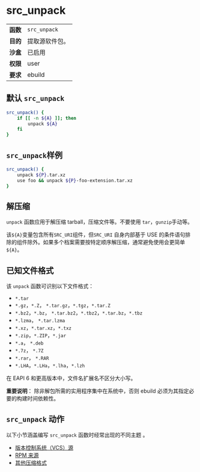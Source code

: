 # src_unpack

|          |                |
| :------- | :------------- |
| **函数** | `src_unpack`   |
| **目的** | 提取源软件包。 |
| **沙盒** | 已启用         |
| **权限** | user           |
| **要求** | ebuild         |

## 默认 `src_unpack`

```bash
src_unpack() {
	if [[ -n ${A} ]]; then
		unpack ${A}
	fi
}
```

## `src_unpack`样例

```bash
src_unpack() {
	unpack ${P}.tar.xz
	use foo && unpack ${P}-foo-extension.tar.xz
}
```

## 解压缩

`unpack` 函数应用于解压缩 tarball，压缩文件等。不要使用 `tar`，`gunzip`手动等。

该`${A}`变量包含所有`SRC_URI`组件，但`SRC_URI` 自身内部基于 USE 的条件语句排除的组件除外。如果多个档案需要按特定顺序解压缩，通常避免使用会更简单`${A}`。

## 已知文件格式

该 `unpack` 函数可识别以下文件格式：

- `*.tar`
- `*.gz`，`*.Z`， `*.tar.gz`，`*.tgz`，`*.tar.Z`
- `*.bz2`，`*.bz`， `*.tar.bz2`，`*.tbz2`，`*.tar.bz`，`*.tbz`
- `*.lzma`， `*.tar.lzma`
- `*.xz`，`*.tar.xz`，`*.txz`
- `*.zip`，`*.ZIP`，`*.jar`
- `*.a`， `*.deb`
- `*.7z`， `*.7Z`
- `*.rar`， `*.RAR`
- `*.LHA`，`*.LHa`，`*.lha`，`*.lzh`

在 EAPI 6 和更高版本中，文件名扩展名不区分大小写。

<div>
<b>重要说明</b>： 除非解包所需的实用程序集中在系统中，否则 ebuild 必须为其指定必要的构建时间依赖性。
</div>

## `src_unpack` 动作

以下小节涵盖编写 `src_unpack` 函数时经常出现的不同主题 。

- [版本控制系统（VCS）源](./version-control-system-sources.md)
- [RPM 来源](./rpm-sources.md)
- [其他压缩格式](./other-archive-formats.md)
